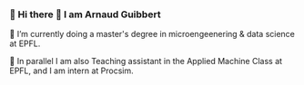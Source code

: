 ### 👋 Hi there 👋 I am Arnaud Guibbert

🌱 I’m currently doing a master's degree in microengeenering & data science at EPFL.

🔭 In parallel I am also Teaching assistant in the Applied Machine Class at EPFL, and I am intern at Procsim. 


<!--
**arnaudguibbert/arnaudguibbert** is a ✨ _special_ ✨ repository because its `README.md` (this file) appears on your GitHub profile.

Here are some ideas to get you started:

- 🔭 I’m currently working on ...
- 🌱 I’m currently learning ...
- 👯 I’m looking to collaborate on ...
- 🤔 I’m looking for help with ...
- 💬 Ask me about ...
- 📫 How to reach me: ...
- 😄 Pronouns: ...
- ⚡ Fun fact: ...
-->

